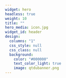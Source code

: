 ```yaml
---
widget: hero
headless: true
weight: 10
title: ""
hero_media: icon.jpg
widget_id: header
design:
  columns: "1"
  css_style: null
  css_class: null
  background:
    color: "#000000"
    text_color_light: true
    image: qtdubanner.png
---
```

![]()